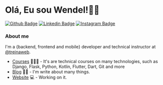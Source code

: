 # Olá, Eu sou Wendel!:diamond_shape_with_a_dot_inside::vulcan_salute:

[![Github Badge](https://img.shields.io/badge/-Github-000?style=flat-square&logo=Github&logoColor=white&link=https://github.com/wendelsilva)](https://github.com/wendelsilva)
[![Linkedin Badge](https://img.shields.io/badge/-LinkedIn-blue?style=flat-square&logo=Linkedin&logoColor=white&link=https://www.linkedin.com/in/wendel-silva-b0ba321a3/)](https://www.linkedin.com/in/wendel-silva-b0ba321a3/)
[![Instagram Badge](https://img.shields.io/badge/-Instagram-E2306C?style=flat-square&labelColor=E2306C&logo=instagram&logoColor=white&link=https://www.instagram.com/eu.wendelsilva/)](https://www.instagram.com/eu.wendelsilva/)

### About me
I'm a {backend, frontend and mobile} developer and technical instructor at [@treinaweb](https://www.treinaweb.com.br/).

- [Courses](https://www.treinaweb.com.br/cursos-online?q=fagner+pinheiro) 👨🏼‍🏫 - It's are technical courses on many technologies, such as Django, Flask, Python, Kotlin, Flutter, Dart, Git and more
- [Blog](https://www.treinaweb.com.br/blog/author/fagner-pinheiro/) ✍🏼 - I'm write about many things.
- [Website](https://fagnerpsantos.dev/) 💻 - Working on it.
